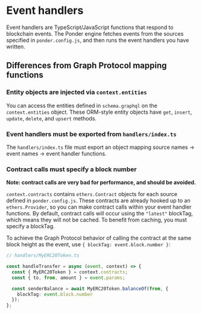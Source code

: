 # Event handlers

Event handlers are TypeScript/JavaScript functions that respond to blockchain events. The Ponder engine fetches events from the sources specified in `ponder.config.js`, and then runs the event handlers you have written.

## Differences from Graph Protocol mapping functions

### Entity objects are injected via `context.entities`

You can access the entities defined in `schema.graphql` on the `context.entities` object. These ORM-style entity objects have `get`, `insert`, `update`, `delete`, and `upsert` methods.

### Event handlers must be exported from `handlers/index.ts`

The `handlers/index.ts` file must export an object mapping source names -> event names -> event handler functions.

### Contract calls must specify a block number

**Note: contract calls are very bad for performance, and should be avoided.**

`context.contracts` contains `ethers.Contract` objects for each source defined in `ponder.config.js`. These contracts are already hooked up to an `ethers.Provider`, so you can make contract calls within your event handler functions. By default, contract calls will occur using the `"latest"` blockTag, which means they will not be cached. To benefit from caching, you must specify a blockTag.

To achieve the Graph Protocol behavior of calling the contract at the same block height as the event, use `{ blockTag: event.block.number }`:

```ts
// handlers/MyERC20Token.ts

const handleTransfer = async (event, context) => {
  const { MyERC20Token } = context.contracts;
  const { to, from, amount } = event.params;

  const senderBalance = await MyERC20Token.balanceOf(from, {
    blockTag: event.block.number
  });
};
```
